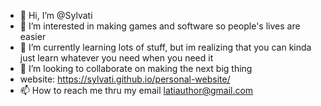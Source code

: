 - 👋 Hi, I’m @Sylvati
- 👀 I’m interested in making games and software so people's lives are easier
- 🌱 I’m currently learning lots of stuff, but im realizing that you can kinda just learn whatever you need when you need it
- 💞️ I’m looking to collaborate on making the next big thing
- website: https://sylvati.github.io/personal-website/
- 📫 How to reach me thru my email latiauthor@gmail.com

<!---
Sylvati/Sylvati is a ✨ special ✨ repository because its `README.md` (this file) appears on your GitHub profile.
You can click the Preview link to take a look at your changes.
--->
